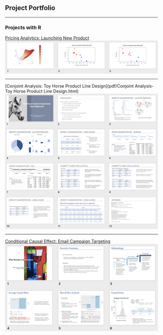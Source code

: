 ## Project Portfolio

---

### Projects with R 

[Pricing Analytics: Launching New Product](pdf/Pricing-Project2.html)
<img src="images/pricing2Plot.png"/>

---
[Conjoint Analysis: Toy Horse Product Line Design](pdf/Conjoint Analysis-Toy Horse Product Line Design.html)
<img src="images/Screen Shot 2020-02-19 at 6.17.35 PM.png"/>

---

[Conditional Causal Effect: Email Campaign Targeting](pdf/wineRetailer.html)
<img src="images/wineRetailer.png"/>

